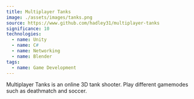 ```yaml
---
title: Multiplayer Tanks
image: ./assets/images/tanks.png
source: https://www.github.com/hadley31/multiplayer-tanks
significance: 10
technologies:
  - name: Unity
  - name: C#
  - name: Networking
  - name: Blender
tags:
  - name: Game Development
---
```


Multiplayer Tanks is an online 3D tank shooter. Play different gamemodes such as deathmatch and soccer.
